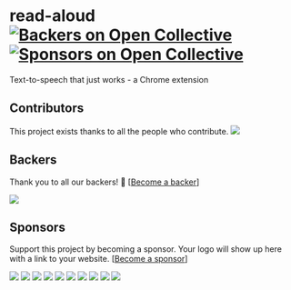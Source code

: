 # read-aloud [![Backers on Open Collective](https://opencollective.com/read-aloud/backers/badge.svg)](#backers) [![Sponsors on Open Collective](https://opencollective.com/read-aloud/sponsors/badge.svg)](#sponsors) 
 
Text-to-speech that just works - a Chrome extension

## Contributors

This project exists thanks to all the people who contribute. 
<a href="https://github.com/ken107/read-aloud/graphs/contributors"><img src="https://opencollective.com/read-aloud/contributors.svg?width=890&button=false" /></a>


## Backers

Thank you to all our backers! 🙏 [[Become a backer](https://opencollective.com/read-aloud#backer)]

<a href="https://opencollective.com/read-aloud#backers" target="_blank"><img src="https://opencollective.com/read-aloud/backers.svg?width=890"></a>


## Sponsors

Support this project by becoming a sponsor. Your logo will show up here with a link to your website. [[Become a sponsor](https://opencollective.com/read-aloud#sponsor)]

<a href="https://opencollective.com/read-aloud/sponsor/0/website" target="_blank"><img src="https://opencollective.com/read-aloud/sponsor/0/avatar.svg"></a>
<a href="https://opencollective.com/read-aloud/sponsor/1/website" target="_blank"><img src="https://opencollective.com/read-aloud/sponsor/1/avatar.svg"></a>
<a href="https://opencollective.com/read-aloud/sponsor/2/website" target="_blank"><img src="https://opencollective.com/read-aloud/sponsor/2/avatar.svg"></a>
<a href="https://opencollective.com/read-aloud/sponsor/3/website" target="_blank"><img src="https://opencollective.com/read-aloud/sponsor/3/avatar.svg"></a>
<a href="https://opencollective.com/read-aloud/sponsor/4/website" target="_blank"><img src="https://opencollective.com/read-aloud/sponsor/4/avatar.svg"></a>
<a href="https://opencollective.com/read-aloud/sponsor/5/website" target="_blank"><img src="https://opencollective.com/read-aloud/sponsor/5/avatar.svg"></a>
<a href="https://opencollective.com/read-aloud/sponsor/6/website" target="_blank"><img src="https://opencollective.com/read-aloud/sponsor/6/avatar.svg"></a>
<a href="https://opencollective.com/read-aloud/sponsor/7/website" target="_blank"><img src="https://opencollective.com/read-aloud/sponsor/7/avatar.svg"></a>
<a href="https://opencollective.com/read-aloud/sponsor/8/website" target="_blank"><img src="https://opencollective.com/read-aloud/sponsor/8/avatar.svg"></a>
<a href="https://opencollective.com/read-aloud/sponsor/9/website" target="_blank"><img src="https://opencollective.com/read-aloud/sponsor/9/avatar.svg"></a>


